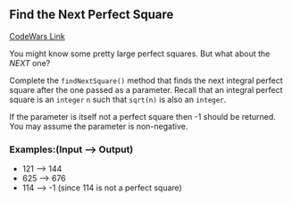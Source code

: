 ## Find the Next Perfect Square
[CodeWars Link](https://www.codewars.com/kata/56269eb78ad2e4ced1000013)

You might know some pretty large perfect squares. But what about the _NEXT_ one?

Complete the `findNextSquare()` method that finds the next integral perfect square after the one passed as a parameter. Recall that an integral perfect square is an `integer` `n` such that `sqrt(n)` is also an `integer`.

If the parameter is itself not a perfect square then -1 should be returned. You may assume the parameter is non-negative.

### Examples:(Input --> Output)
* 121 --> 144
* 625 --> 676
* 114 --> -1 (since 114 is not a perfect square)

